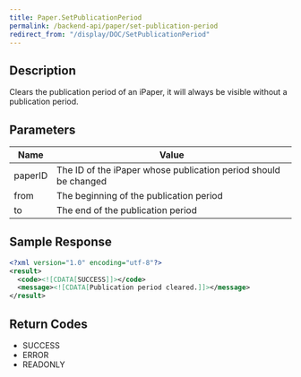 ```yaml
---
title: Paper.SetPublicationPeriod
permalink: /backend-api/paper/set-publication-period
redirect_from: "/display/DOC/SetPublicationPeriod"
---
```


## Description

Clears the publication period of an iPaper, it will always be visible without a publication period.

## Parameters

| Name    | Value
|---------|----------------------------------------------------------------
| paperID | The ID of the iPaper whose publication period should be changed
| from	  | The beginning of the publication period
| to      | The end of the publication period

## Sample Response

```xml
<?xml version="1.0" encoding="utf-8"?>
<result>
  <code><![CDATA[SUCCESS]]></code>
  <message><![CDATA[Publication period cleared.]]></message>
</result>
```

## Return Codes

* SUCCESS
* ERROR
* READONLY